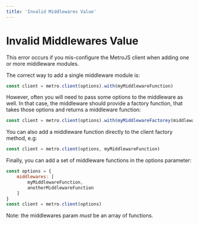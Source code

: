 ```yaml
---
title: 'Invalid Middlewares Value'
---
```

# Invalid Middlewares Value

This error occurs if you mis-configure the MetroJS client when adding one or more middleware modules.

The correct way to add a single middleware module is:

```javascript
const client = metro.client(options).with(myMiddlewareFunction)
```

However, often you will need to pass some options to the middleware as well. In that case, the middleware should provide a factory function, that takes those options and returns a middleware function:

```javascript
const client = metro.client(options).with(myMiddlewareFactorey(middlewareOptions))
```

You can also add a middleware function directly to the client factory method, e.g:

```javascript
const client = metro.client(options, myMiddlewareFunction)
```

Finally, you can add a set of middleware functions in the options parameter:

```javascript
const options = {
	middlewares: [
		myMiddlewareFunction,
		anotherMiddlewareFunction
	]
}
const client = metro.client(options)
```

Note: the middlewares param _must_ be an array of functions.
